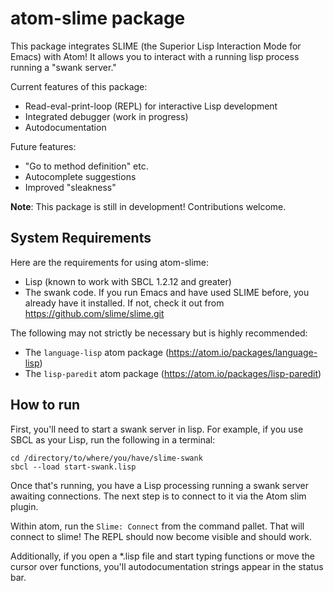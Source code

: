 # atom-slime package

This package integrates SLIME (the Superior Lisp Interaction Mode for Emacs) with Atom! It allows you to interact with a running lisp process running a "swank server."

Current features of this package:

- Read-eval-print-loop (REPL) for interactive Lisp development
- Integrated debugger (work in progress)
- Autodocumentation

Future features:
- "Go to method definition" etc.
- Autocomplete suggestions
- Improved "sleakness"

**Note**: This package is still in development! Contributions welcome.

System Requirements
-------------------
Here are the requirements for using atom-slime:

- Lisp (known to work with SBCL 1.2.12 and greater)
- The swank code. If you run Emacs and have used SLIME before, you already have it installed. If not, check it out from https://github.com/slime/slime.git

The following may not strictly be necessary but is highly recommended:
- The `language-lisp` atom package (https://atom.io/packages/language-lisp)
- The `lisp-paredit` atom package (https://atom.io/packages/lisp-paredit)

How to run
------------

First, you'll need to start a swank server in lisp. For example, if you use SBCL as your Lisp, run the following in a terminal:

```
cd /directory/to/where/you/have/slime-swank
sbcl --load start-swank.lisp
```

Once that's running, you  have a Lisp processing running a swank server awaiting connections. The next step is to connect to it via the Atom slim plugin.

Within atom, run the `Slime: Connect` from the command pallet. That will connect to slime! The REPL should now become visible and should work.

Additionally, if you open a *.lisp file and start typing functions or move the cursor over functions, you'll autodocumentation strings appear in the status bar.
